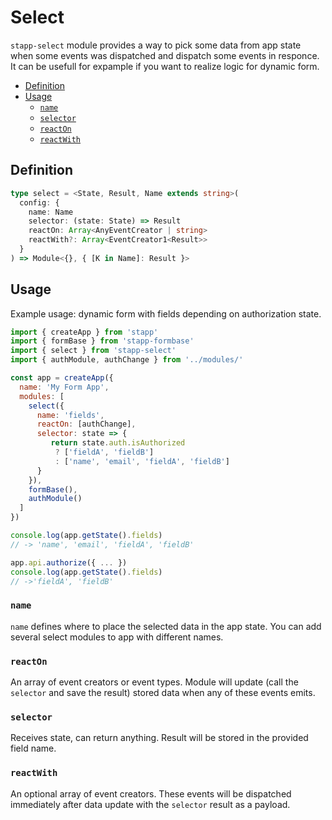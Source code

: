 # Select

`stapp-select` module provides a way to pick some data from app state when some events was dispatched and dispatch some events in responce.
It can be usefull for expample if you want to realize logic for dynamic form.

<!-- START doctoc generated TOC please keep comment here to allow auto update -->
<!-- DON'T EDIT THIS SECTION, INSTEAD RE-RUN doctoc TO UPDATE -->


- [Definition](#definition)
- [Usage](#usage)
  - [`name`](#name)
  - [`selector`](#selector)
  - [`reactOn`](#reactOn)
  - [`reactWith`](#reactWith)

<!-- END doctoc generated TOC please keep comment here to allow auto update -->

## Definition

```typescript
type select = <State, Result, Name extends string>(
  config: {
    name: Name
    selector: (state: State) => Result
    reactOn: Array<AnyEventCreator | string>
    reactWith?: Array<EventCreator1<Result>>
  }
) => Module<{}, { [K in Name]: Result }>
```

## Usage
Example usage: dynamic form with fields depending on authorization state.

```js
import { createApp } from 'stapp'
import { formBase } from 'stapp-formbase'
import { select } from 'stapp-select'
import { authModule, authChange } from '../modules/'

const app = createApp({
  name: 'My Form App',
  modules: [
    select({
      name: 'fields',
      reactOn: [authChange],
      selector: state => {
         return state.auth.isAuthorized
          ? ['fieldA', 'fieldB'] 
          : ['name', 'email', 'fieldA', 'fieldB']
      }
    }),
    formBase(),
    authModule()
  ]
})

console.log(app.getState().fields)
// -> 'name', 'email', 'fieldA', 'fieldB'

app.api.authorize({ ... })
console.log(app.getState().fields)
// ->'fieldA', 'fieldB'
```

### `name`
`name` defines where to place the selected data in the app state. You can add several select modules to app with different names.

### `reactOn`
An array of event creators or event types. Module will update (call the `selector` and save the result) stored data when any of these events emits. 

### `selector`
Receives state, can return anything. Result will be stored in the provided field name.

### `reactWith`
An optional array of event creators. These events will be dispatched immediately after data update with the `selector` result as a payload.
